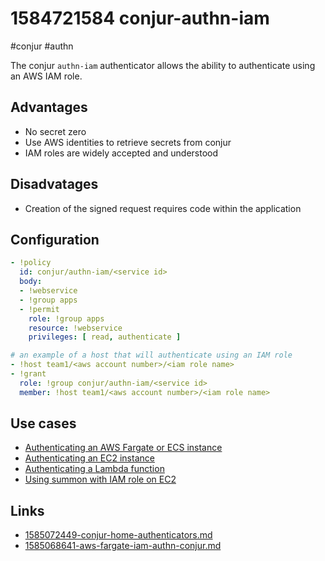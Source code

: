 # 1584721584 conjur-authn-iam
#conjur #authn

The conjur `authn-iam` authenticator allows the ability to authenticate using an AWS IAM role.

## Advantages
- No secret zero
- Use AWS identities to retrieve secrets from conjur
- IAM roles are widely accepted and understood

## Disadvatages
- Creation of the signed request requires code within the application

## Configuration
```yaml
- !policy
  id: conjur/authn-iam/<service id>
  body:
  - !webservice
  - !group apps
  - !permit
    role: !group apps
    resource: !webservice
    privileges: [ read, authenticate ]

# an example of a host that will authenticate using an IAM role
- !host team1/<aws account number>/<iam role name>
- !grant
  role: !group conjur/authn-iam/<service id>
  member: !host team1/<aws account number>/<iam role name>
```

## Use cases
- [Authenticating an AWS Fargate or ECS instance](1585068641-aws-fargate-iam-authn-conjur.md)
- [Authenticating an EC2 instance](https://github.com/AndrewCopeland/conjur-iam-api-key#ec2-usage)
- [Authenticating a Lambda function](https://github.com/AndrewCopeland/conjur-iam-api-key#lambda-usage)
- [Using summon with IAM role on EC2](https://github.com/AndrewCopeland/conjur-iam-api-key#summon-usage)

## Links
- [1585072449-conjur-home-authenticators.md](1585072449-conjur-home-authenticators.md)
- [1585068641-aws-fargate-iam-authn-conjur.md](1585068641-aws-fargate-iam-authn-conjur.md)
